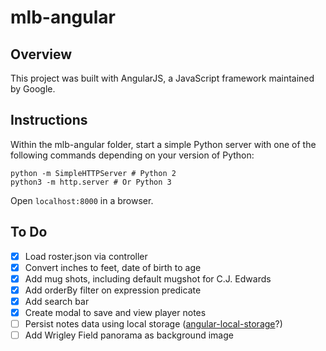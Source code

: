 # mlb-angular

## Overview
This project was built with AngularJS, a JavaScript framework maintained by Google.

## Instructions
Within the mlb-angular folder, start a simple Python server with one of the following commands depending on your version of Python:
```
python -m SimpleHTTPServer # Python 2
python3 -m http.server # Or Python 3
```
Open ```localhost:8000``` in a browser.

## To Do
- [x] Load roster.json via controller
- [x] Convert inches to feet, date of birth to age
- [x] Add mug shots, including default mugshot for C.J. Edwards
- [x] Add orderBy filter on expression predicate
- [x] Add search bar
- [x] Create modal to save and view player notes
- [ ] Persist notes data using local storage ([angular-local-storage](https://github.com/grevory/angular-local-storage)?)
- [ ] Add Wrigley Field panorama as background image